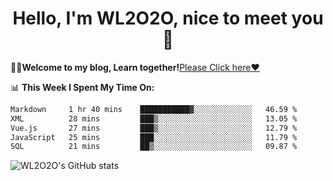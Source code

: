 <h1 align = "center">Hello, I'm WL2O2O, nice to meet you 👋</h1>

🧑‍💻**Welcome to my blog, Learn together!**[Please Click here❤️](https://wl2o2o.github.io)

📊 **This Week I Spent My Time On:**
<!--START_SECTION:waka-->

```txt
Markdown     1 hr 40 mins    ███████████▓░░░░░░░░░░░░░   46.59 %
XML          28 mins         ███▒░░░░░░░░░░░░░░░░░░░░░   13.05 %
Vue.js       27 mins         ███▒░░░░░░░░░░░░░░░░░░░░░   12.79 %
JavaScript   25 mins         ███░░░░░░░░░░░░░░░░░░░░░░   11.79 %
SQL          21 mins         ██▒░░░░░░░░░░░░░░░░░░░░░░   09.87 %
```

<!--END_SECTION:waka-->

![WL2O2O's GitHub stats](https://github-readme-stats.vercel.app/api?username=wl2o2o&show_icons=true)


<!--
**WL2O2O/WL2O2O** is a ✨ _special_ ✨ repository because its `README.md` (this file) appears on your GitHub profile.

Here are some ideas to get you started:

- 🔭 I’m currently working on ...
- 🌱 I’m currently learning ...
- 👯 I’m looking to collaborate on ...
- 🤔 I’m looking for help with ...
- 💬 Ask me about ...
- 📫 How to reach me: ...
- 😄 Pronouns: ...
- ⚡ Fun fact: ...
-->
